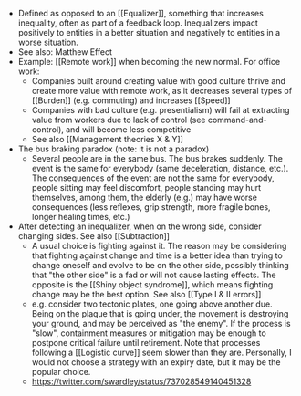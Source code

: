 - Defined as opposed to an [[Equalizer]], something that increases inequality, often as part of a feedback loop. Inequalizers impact positively to entities in a better situation and negatively to entities in a worse situation.
- See also: Matthew Effect
- Example: [[Remote work]] when becoming the new normal. For office work:
	- Companies built around creating value with good culture thrive and create more value with remote work, as it decreases several types of [[Burden]] (e.g. commuting) and increases [[Speed]]
	- Companies with bad culture (e.g. presentialism) will fail at extracting value from workers due to lack of control (see command-and-control), and will become less competitive
	- See also [[Management theories X & Y]]
- The bus braking paradox (note: it is not a paradox)
	- Several people are in the same bus. The bus brakes suddenly. The event is the same for everybody (same deceleration, distance, etc.). The consequences of the event are not the same for everybody, people sitting may feel discomfort, people standing may hurt themselves, among them, the elderly (e.g.) may have worse consequences (less reflexes, grip strength, more fragile bones, longer healing times, etc.)
- After detecting an inequalizer, when on the wrong side, consider changing sides. See also [[Subtraction]]
	- A usual choice is fighting against it. The reason may be considering that fighting against change and time is a better idea than trying to change oneself and evolve to be on the other side, possibly thinking that "the other side" is a fad or will not cause lasting effects. The opposite is the [[Shiny object syndrome]], which means fighting change may be the best option. See also [[Type I & II errors]]
	- e.g. consider two tectonic plates, one going above another due. Being on the plaque that is going under, the movement is destroying your ground, and may be perceived as "the enemy". If the process is "slow", containment measures or mitigation may be enough to postpone critical failure until retirement. Note that processes following a [[Logistic curve]] seem slower than they are. Personally, I would not choose a strategy with an expiry date, but it may be the popular choice.
	- https://twitter.com/swardley/status/737028549140451328